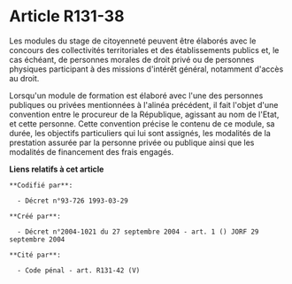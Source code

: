 # Article R131-38

Les modules du stage de citoyenneté peuvent être élaborés avec le concours des collectivités territoriales et des
établissements publics et, le cas échéant, de personnes morales de droit privé ou de personnes physiques participant à des
missions d'intérêt général, notamment d'accès au droit.

Lorsqu'un module de formation est élaboré avec l'une des personnes publiques ou privées mentionnées à l'alinéa précédent, il
fait l'objet d'une convention entre le procureur de la République, agissant au nom de l'Etat, et cette personne. Cette
convention précise le contenu de ce module, sa durée, les objectifs particuliers qui lui sont assignés, les modalités de la
prestation assurée par la personne privée ou publique ainsi que les modalités de financement des frais engagés.

**Liens relatifs à cet article**

	**Codifié par**:

	  - Décret n°93-726 1993-03-29

	**Créé par**:

	  - Décret n°2004-1021 du 27 septembre 2004 - art. 1 () JORF 29 septembre 2004

	**Cité par**:

	  - Code pénal - art. R131-42 (V)

